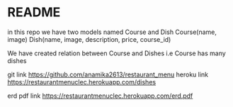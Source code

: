 # README
in this repo we have two models named Course and Dish
Course(name, image)
Dish(name, image, description, price, course_id)

We have created relation between Course and Dishes
i.e Course has many dishes

git link
https://github.com/anamika2613/restaurant_menu
heroku link
https://restaurantmenuclec.herokuapp.com/dishes

erd pdf link
https://restaurantmenuclec.herokuapp.com/erd.pdf

